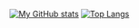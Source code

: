 [![My GitHub stats](https://github-readme-stats.vercel.app/api?username=Murky-MoMo&show_icons=true&theme=dark)](https://github.com/anuraghazra/github-readme-stats)
[![Top Langs](https://github-readme-stats.vercel.app/api/top-langs/?username=Murky-MoMo)](https://github.com/anuraghazra/github-readme-stats)
